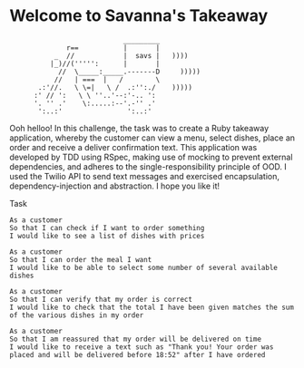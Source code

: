Welcome to Savanna's Takeaway
=============================
```
                            _________
              r==           |       |
           _  //            |  savs |   ))))
          |_)//(''''':      |       |
            //  \_____:_____.-------D     )))))
           //   | ===  |   /        \
       .:'//.   \ \=|   \ /  .:'':./    )))))
      :' // ':   \ \ ''..'--:'-.. ':
      '. '' .'    \:.....:--'.-'' .'
       ':..:'                ':..:'

 ```
Ooh helloo!
In this challenge, the task was to create a Ruby takeaway application, whereby the customer can view a menu, select dishes, place an order and receive a deliver confirmation text.
This application was developed by TDD using RSpec, making use of mocking to prevent external dependencies, and adheres to the single-responsibility principle of OOD.
I used the Twilio API to send text messages and exercised encapsulation, dependency-injection and abstraction. I hope you like it!



Task


```
As a customer
So that I can check if I want to order something
I would like to see a list of dishes with prices

As a customer
So that I can order the meal I want
I would like to be able to select some number of several available dishes

As a customer
So that I can verify that my order is correct
I would like to check that the total I have been given matches the sum of the various dishes in my order

As a customer
So that I am reassured that my order will be delivered on time
I would like to receive a text such as "Thank you! Your order was placed and will be delivered before 18:52" after I have ordered
```
